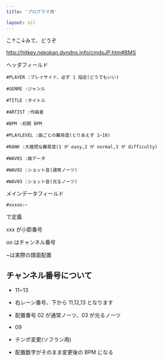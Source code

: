 ```yaml
---
title: 'プログラマ用'

layout: nil
---
```


こ↑こ↓みて、どうぞ

http://hitkey.nekokan.dyndns.info/cmdsJP.htm#BMS

ヘッダフィールド
```
#PLAYER :プレイサイド、必ず 1 指定(どうでもいい)

#GENRE :ジャンル

#TITLE :タイトル

#ARTIST :作曲者

#BPM :初期 BPM

#PLAYLEVEL :曲ごとの難易度(とりあえず 1~10)

#RANK :大雑把な難易度(1 が easy,2 が normal,3 が difficulty)

#WAV01 :曲データ

#WAV02 :ショット音(通常ノーツ)

#WAV03 :ショット音(光るノーツ)
```

メインデータフィールド

`#xxxoo:~`

で定義

xxx が小節番号

oo はチャンネル番号

~は実際の譜面配置

## チャンネル番号について

- 11~13

 - 右レーン番号、下から 11,12,13 となります

 - 配置番号 02 が通常ノーツ、03 が光るノーツ

- 09

 - テンポ変更(ソフラン用)

 - 配置数字がそのまま変更後の BPM になる
